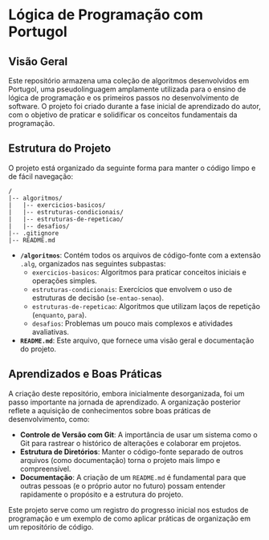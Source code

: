 # Lógica de Programação com Portugol

## Visão Geral

Este repositório armazena uma coleção de algoritmos desenvolvidos em Portugol, uma pseudolinguagem amplamente utilizada para o ensino de lógica de programação e os primeiros passos no desenvolvimento de software. O projeto foi criado durante a fase inicial de aprendizado do autor, com o objetivo de praticar e solidificar os conceitos fundamentais da programação.

## Estrutura do Projeto

O projeto está organizado da seguinte forma para manter o código limpo e de fácil navegação:

```
/
|-- algoritmos/
|   |-- exercicios-basicos/
|   |-- estruturas-condicionais/
|   |-- estruturas-de-repeticao/
|   |-- desafios/
|-- .gitignore
|-- README.md
```

- **`/algoritmos`**: Contém todos os arquivos de código-fonte com a extensão `.alg`, organizados nas seguintes subpastas:
    - `exercicios-basicos`: Algoritmos para praticar conceitos iniciais e operações simples.
    - `estruturas-condicionais`: Exercícios que envolvem o uso de estruturas de decisão (`se-entao-senao`).
    - `estruturas-de-repeticao`: Algoritmos que utilizam laços de repetição (`enquanto`, `para`).
    - `desafios`: Problemas um pouco mais complexos e atividades avaliativas.
- **`README.md`**: Este arquivo, que fornece uma visão geral e documentação do projeto.

## Aprendizados e Boas Práticas

A criação deste repositório, embora inicialmente desorganizada, foi um passo importante na jornada de aprendizado. A organização posterior reflete a aquisição de conhecimentos sobre boas práticas de desenvolvimento, como:

- **Controle de Versão com Git**: A importância de usar um sistema como o Git para rastrear o histórico de alterações e colaborar em projetos.
- **Estrutura de Diretórios**: Manter o código-fonte separado de outros arquivos (como documentação) torna o projeto mais limpo e compreensível.
- **Documentação**: A criação de um `README.md` é fundamental para que outras pessoas (e o próprio autor no futuro) possam entender rapidamente o propósito e a estrutura do projeto.

Este projeto serve como um registro do progresso inicial nos estudos de programação e um exemplo de como aplicar práticas de organização em um repositório de código.